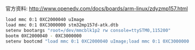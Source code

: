 

官方资料:
http://www.openedv.com/docs/boards/arm-linux/zdyzmp157.html

```sh
load mmc 0:1 0XC2000040 uImage
load mmc 0:1 0XC3000000 stm32mp157d-atk.dtb
setenv bootargs "root=/dev/mmcblk1p2 rw console=ttySTM0,115200"
bootm 0XC2000040 - 0XC3000000
setenv bootcmd "load mmc 0:1 0XC2000040 uImage;load mmc 0:1 0XC3000000 stm32mp157d-atk.dtb;setenv bootargs "root=/dev/mmcblk1p2 rw console=ttySTM0,115200";bootm 0XC2000040 - 0XC3000000;"
```
